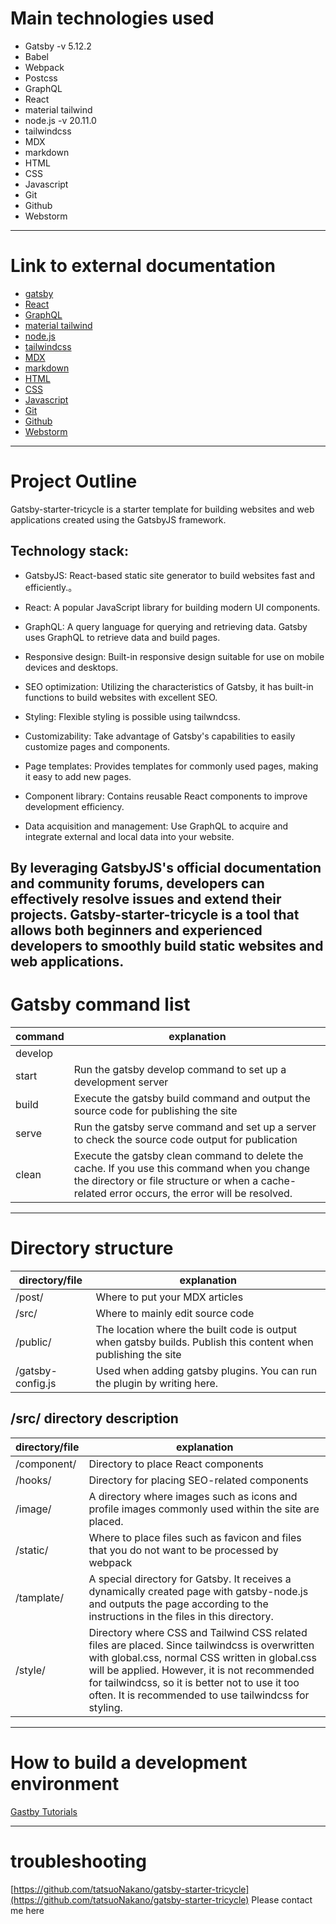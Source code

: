 









# Main technologies used


* Gatsby -v 5.12.2
* Babel
* Webpack
* Postcss
* GraphQL
* React
* material tailwind
* node.js -v 20.11.0
* tailwindcss
* MDX
* markdown
* HTML
* CSS
* Javascript
* Git
* Github
*  Webstorm


---


# Link to external documentation



* [gatsby](https://www.gatsbyjs.com/)
* [React](https://react.dev/)
* [GraphQL](https://graphql.org/)
* [material tailwind](https://www.material-tailwind.com/)
* [node.js](https://nodejs.org/en)
* [tailwindcss](https://tailwindcss.com/)
* [MDX](https://mdxjs.com/)
* [markdown](https://developer.mozilla.org/en-US/docs/MDN/Writing_guidelines/Howto/Markdown_in_MDN)
* [HTML](https://developer.mozilla.org/en-US/docs/Web/HTML)
* [CSS](https://developer.mozilla.org/en-US/docs/Web/CSS)
* [Javascript](https://developer.mozilla.org/en-US/docs/Web/JavaScript)
* [Git](https://git-scm.com/)
* [Github](https://github.com/)
*  [Webstorm](https://www.jetbrains.com/webstorm/)


---


# Project Outline

Gatsby-starter-tricycle is a starter template for building websites and web applications created using the GatsbyJS framework.
## Technology stack:

- GatsbyJS: React-based static site generator to build websites fast and efficiently.。
- React: A popular JavaScript library for building modern UI components.
- GraphQL: A query language for querying and retrieving data. Gatsby uses GraphQL to retrieve data and build pages.


- Responsive design: Built-in responsive design suitable for use on mobile devices and desktops.
- SEO optimization: Utilizing the characteristics of Gatsby, it has built-in functions to build websites with excellent SEO.
- Styling: Flexible styling is possible using tailwndcss.
- Customizability: Take advantage of Gatsby's capabilities to easily customize pages and components.
  

- Page templates: Provides templates for commonly used pages, making it easy to add new pages.
- Component library: Contains reusable React components to improve development efficiency.
- Data acquisition and management: Use GraphQL to acquire and integrate external and local data into your website.


By leveraging GatsbyJS's official documentation and community forums, developers can effectively resolve issues and extend their projects.
Gatsby-starter-tricycle is a tool that allows both beginners and experienced developers to smoothly build static websites and web applications.
---


# Gatsby command list

| command | explanation |
|---------|------|
| develop |  |
| start   | Run the gatsby develop command to set up a development server |
| build   | Execute the gatsby build command and output the source code for publishing the site |
| serve   | Run the gatsby serve command and set up a server to check the source code output for publication |
| clean   | Execute the gatsby clean command to delete the cache. If you use this command when you change the directory or file structure or when a cache-related error occurs, the error will be resolved. |



---


# Directory structure


| directory/file | explanation |
|-----------------------|------|
| /post/                | Where to put your MDX articles |
| /src/                 | Where to mainly edit source code |
| /public/              | The location where the built code is output when gatsby builds. Publish this content when publishing the site |
| /gatsby-config.js     | Used when adding gatsby plugins. You can run the plugin by writing here. |


## /src/ directory description


| directory/file | explanation |
|-----------------------|------|
| /component/           | Directory to place React components |
| /hooks/               | Directory for placing SEO-related components |
| /image/               | A directory where images such as icons and profile images commonly used within the site are placed. |
| /static/              | Where to place files such as favicon and files that you do not want to be processed by webpack |
| /tamplate/            | A special directory for Gatsby. It receives a dynamically created page with gatsby-node.js and outputs the page according to the instructions in the files in this directory. |
| /style/               | Directory where CSS and Tailwind CSS related files are placed. Since tailwindcss is overwritten with global.css, normal CSS written in global.css will be applied. However, it is not recommended for tailwindcss, so it is better not to use it too often. It is recommended to use tailwindcss for styling. |


---


# How to build a development environment

[Gastby Tutorials](https://www.gatsbyjs.com/docs/tutorial/)


---


# troubleshooting
[https://github.com/tatsuoNakano/gatsby-starter-tricycle](https://github.com/tatsuoNakano/gatsby-starter-tricycle)
Please contact me here



